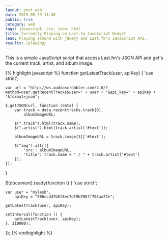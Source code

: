 ```yaml
---
layout: post_web
date: 2015-05-29 11:38
public: true
category: web
tags: javascript, css, json, html
title: Currently Playing on Last.fm JavaScript Widget
lead: Playing around with jQuery and Last.fm's JavaScript API.
results: /playing/
---
```


This is a simple JavaScript script that access Last.fm's JSON API and get's the current track, artist, and album image.

{% highlight javascript %}
function getLatestTrack(user, apiKey) {
    'use strict';

    var url = "http://ws.audioscrobbler.com/2.0/?method=user.getRecentTracks&user=" + user + "&api_key=" + apiKey + "&format=json";

    $.getJSON(url, function (data) {
        var track = data.recenttracks.track[0],
            albumImageURL;

        $(".track").html(track.name);
        $(".artist").html(track.artist['#text']);

        albumImageURL = track.image[3]['#text'];

        $("img").attr({
            'src': albumImageURL,
            'title': track.name + " / " + track.artist['#text']
        });
    });
}

$(document).ready(function () {
    'use strict';

    var user = "mylesb",
        apiKey = "986ccd47b5f8ec7df9b708ff703aa72e";

    getLatestTrack(user, apiKey);

    setInterval(function () {
        getLatestTrack(user, apiKey);
    }, 210000);
});
{% endhighlight %}